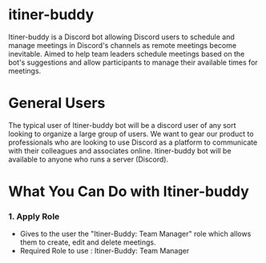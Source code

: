 # itiner-buddy
Itiner-buddy is a Discord bot allowing Discord users to schedule and manage meetings in Discord's channels as remote meetings become inevitable. Aimed to help team leaders schedule meetings based on the bot's suggestions and allow participants to manage their available times for meetings.

# General Users
The typical user of Itiner-buddy bot will be a discord user of any sort looking to organize a large group of users. We want to gear our product to professionals who are looking to use Discord as a platform to communicate with their colleagues and associates online. Itiner-buddy bot will be available to anyone who runs a server (Discord).

# What You Can Do with Itiner-buddy
<h3>1. Apply Role</h3>

- Gives to the user the "Itiner-Buddy: Team Manager" role which allows them to create, edit and delete meetings.
- Required Role to use : Itiner-Buddy: Team Manager

